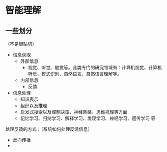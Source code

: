 # 智能理解


## 一些划分

（不是很贴切）

- 信息获取
  - 外部信息
    - 视觉、听觉、触觉等。此类专门的研究领域有：计算机视觉、计算机听觉、模式识别、自然语言、自然语言理解等。
  - 内部信息
    - 反馈
- 信息处理
  - 知识表示
  - 组织以及推理
  - 启发式搜索以及控制决策，神经网络、思维机理等方面
  - 记忆学习、归纳学习、解释学习、发现学习、神经学习、遗传学习 等





处理反馈的方式：（系统如何处理反馈信息）

- 反向传播
- 
